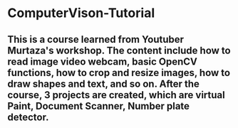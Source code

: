# ComputerVison-Tutorial
## This is a course learned from Youtuber Murtaza's workshop. The content include how to read image video webcam, basic OpenCV functions, how to crop and resize images, how to draw shapes and text, and so on. After the course, 3 projects are created, which are virtual Paint, Document Scanner, Number plate detector.
